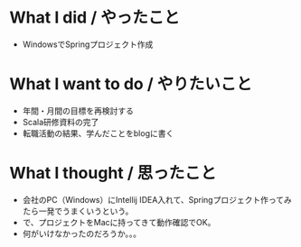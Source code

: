 # What I did / やったこと
- WindowsでSpringプロジェクト作成

# What I want to do / やりたいこと
- 年間・月間の目標を再検討する
- Scala研修資料の完了
- 転職活動の結果、学んだことをblogに書く

# What I thought / 思ったこと
- 会社のPC（Windows）にIntellij IDEA入れて、Springプロジェクト作ってみたら一発でうまくいうという。
- で、プロジェクトをMacに持ってきて動作確認でOK。
- 何がいけなかったのだろうか。。。
